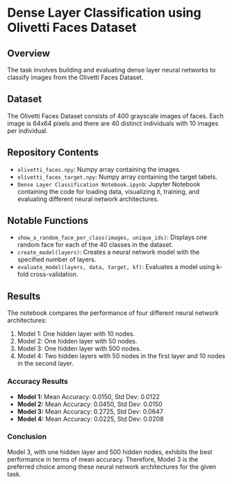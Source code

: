 # Dense Layer Classification using Olivetti Faces Dataset

## Overview
The task involves building and evaluating dense layer neural networks to classify images from the Olivetti Faces Dataset.

## Dataset
The Olivetti Faces Dataset consists of 400 grayscale images of faces. Each image is 64x64 pixels and there are 40 distinct individuals with 10 images per individual.

## Repository Contents
- `olivetti_faces.npy`: Numpy array containing the images.
- `olivetti_faces_target.npy`: Numpy array containing the target labels.
- `Dense Layer Classification Notebook.ipynb`: Jupyter Notebook containing the code for loading data, visualizing it, training, and evaluating different neural network architectures.

## Notable Functions
- `show_a_random_face_per_class(images, unique_ids)`: Displays one random face for each of the 40 classes in the dataset.
- `create_model(layers)`: Creates a neural network model with the specified number of layers.
- `evaluate_model(layers, data, target, kf)`: Evaluates a model using k-fold cross-validation.

## Results
The notebook compares the performance of four different neural network architectures:
1. Model 1: One hidden layer with 10 nodes.
2. Model 2: One hidden layer with 50 nodes.
3. Model 3: One hidden layer with 500 nodes.
4. Model 4: Two hidden layers with 50 nodes in the first layer and 10 nodes in the second layer.

### Accuracy Results
- **Model 1:** Mean Accuracy: 0.0150, Std Dev: 0.0122
- **Model 2:** Mean Accuracy: 0.0450, Std Dev: 0.0150
- **Model 3:** Mean Accuracy: 0.2725, Std Dev: 0.0647
- **Model 4:** Mean Accuracy: 0.0225, Std Dev: 0.0208

### Conclusion
Model 3, with one hidden layer and 500 hidden nodes, exhibits the best performance in terms of mean accuracy. Therefore, Model 3 is the preferred choice among these neural network architectures for the given task.
